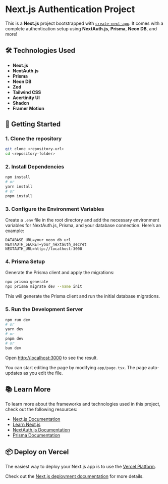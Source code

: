 
# Next.js Authentication Project

This is a **Next.js** project bootstrapped with [`create-next-app`](https://nextjs.org/docs/app/api-reference/cli/create-next-app). It comes with a complete authentication setup using **NextAuth.js**, **Prisma**, **Neon DB**, and more!

## 🛠️ **Technologies Used**
- **Next.js**
- **NextAuth.js**
- **Prisma**
- **Neon DB**
- **Zod**
- **Tailwind CSS**
- **Acertinity UI**
- **Shadcn**
- **Framer Motion**

## 🚀 **Getting Started**

### 1. **Clone the repository**
```bash
git clone <repository-url>
cd <repository-folder>
```

### 2. **Install Dependencies**
```bash
npm install
# or
yarn install
# or
pnpm install
```

### 3. **Configure the Environment Variables**

Create a `.env` file in the root directory and add the necessary environment variables for NextAuth.js, Prisma, and your database connection. Here’s an example:

```
DATABASE_URL=your_neon_db_url
NEXTAUTH_SECRET=your_nextauth_secret
NEXTAUTH_URL=http://localhost:3000
```

### 4. **Prisma Setup**

Generate the Prisma client and apply the migrations:

```bash
npx prisma generate
npx prisma migrate dev --name init
```

This will generate the Prisma client and run the initial database migrations.

### 5. **Run the Development Server**

```bash
npm run dev
# or
yarn dev
# or
pnpm dev
# or
bun dev
```

Open [http://localhost:3000](http://localhost:3000) to see the result.

You can start editing the page by modifying `app/page.tsx`. The page auto-updates as you edit the file.

## 📚 **Learn More**

To learn more about the frameworks and technologies used in this project, check out the following resources:
- [Next.js Documentation](https://nextjs.org/docs)
- [Learn Next.js](https://nextjs.org/learn)
- [NextAuth.js Documentation](https://next-auth.js.org/getting-started/introduction)
- [Prisma Documentation](https://www.prisma.io/docs/getting-started)

## 📦 **Deploy on Vercel**

The easiest way to deploy your Next.js app is to use the [Vercel Platform](https://vercel.com/new?utm_medium=default-template&filter=next.js&utm_source=create-next-app&utm_campaign=create-next-app-readme).

Check out the [Next.js deployment documentation](https://nextjs.org/docs/app/building-your-application/deploying) for more details.
